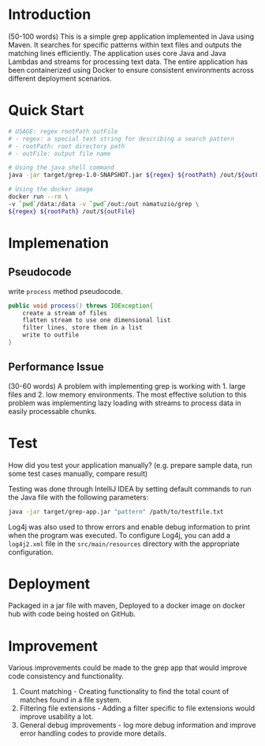 # Introduction
(50-100 words)
This is a simple grep application implemented in Java using Maven. 
It searches for specific patterns within text files and outputs the matching lines efficiently. 
The application uses core Java and Java Lambdas and streams for processing text data. 
The entire application has been containerized using Docker to ensure consistent environments across different deployment scenarios.

# Quick Start
```bash
# USAGE: regex rootPath outFile
# - regex: a special text string for describing a search pattern
# - rootPath: root directory path
# - outFile: output file name

# Using the java shell command
java -jar target/grep-1.0-SNAPSHOT.jar ${regex} ${rootPath} /out/${outFile}

# Using the docker image
docker run --rm \
-v `pwd`/data:/data -v `pwd`/out:/out namatuzio/grep \
${regex} ${rootPath} /out/${outFile}
```

# Implemenation
## Pseudocode
write `process` method pseudocode.

```java
public void process() throws IOException{
    create a stream of files 
    flatten stream to use one dimensional list
    filter lines, store them in a list
    write to outfile
}
```

## Performance Issue
(30-60 words)
A problem with implementing grep is working with 1. large files and 2. low memory environments. 
The most effective solution to this problem was implementing lazy loading with streams to process data in easily processable chunks.

# Test
How did you test your application manually? 
(e.g. prepare sample data, run some test cases manually, compare result)

Testing was done through IntelliJ IDEA by setting default commands to run the Java file with the following parameters:
```bash
java -jar target/grep-app.jar "pattern" /path/to/testfile.txt
```

Log4j was also used to throw errors and enable debug information to print when the program was executed. To configure Log4j, you can add a `log4j2.xml` file in the `src/main/resources` directory with the appropriate configuration.
# Deployment
Packaged in a jar file with maven, Deployed to a docker image on docker hub with code being hosted on GitHub.

# Improvement
Various improvements could be made to the grep app that would improve code consistency and functionality.
1. Count matching - Creating functionality to find the total count of matches found in a file system.
2. Filtering file extensions - Adding a filter specific to file extensions would improve usability a lot.
3. General debug improvements - log more debug information and improve error handling codes to provide more details.

